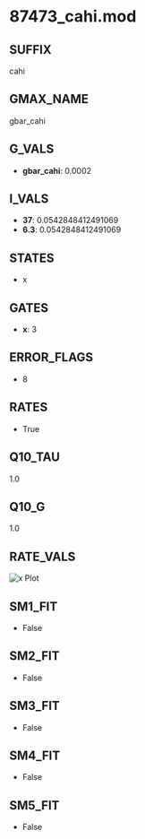 # 87473_cahi.mod

## SUFFIX

cahi

## GMAX_NAME

gbar_cahi

## G_VALS

- **gbar_cahi**: 0.0002

## I_VALS

- **37**: 0.0542848412491069
- **6.3**: 0.0542848412491069

## STATES

- x

## GATES

- **x**: 3

## ERROR_FLAGS

- 8

## RATES

- True

## Q10_TAU

1.0

## Q10_G

1.0

## RATE_VALS

![x Plot](/Users/pbozelos/Dropbox/icg-Chai-Panos/supermodels/output_markdown_files/Ca/87473_cahi.mod/images/x.png)

## SM1_FIT

- False

## SM2_FIT

- False

## SM3_FIT

- False

## SM4_FIT

- False

## SM5_FIT

- False

